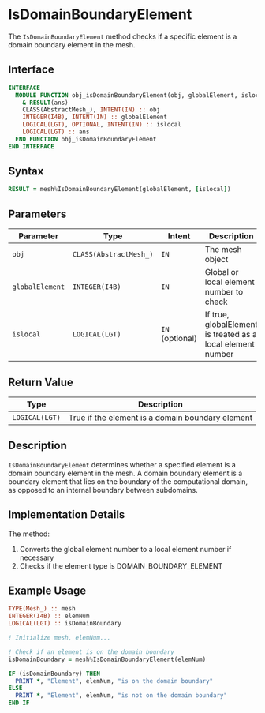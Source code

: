 # IsDomainBoundaryElement

The `IsDomainBoundaryElement` method checks if a specific element is a domain boundary element in the mesh.

## Interface

```fortran
INTERFACE
  MODULE FUNCTION obj_isDomainBoundaryElement(obj, globalElement, islocal) &
    & RESULT(ans)
    CLASS(AbstractMesh_), INTENT(IN) :: obj
    INTEGER(I4B), INTENT(IN) :: globalElement
    LOGICAL(LGT), OPTIONAL, INTENT(IN) :: islocal
    LOGICAL(LGT) :: ans
  END FUNCTION obj_isDomainBoundaryElement
END INTERFACE
```

## Syntax

```fortran
RESULT = mesh%IsDomainBoundaryElement(globalElement, [islocal])
```

## Parameters

| Parameter       | Type                   | Intent          | Description                                                 |
| --------------- | ---------------------- | --------------- | ----------------------------------------------------------- |
| `obj`           | `CLASS(AbstractMesh_)` | `IN`            | The mesh object                                             |
| `globalElement` | `INTEGER(I4B)`         | `IN`            | Global or local element number to check                     |
| `islocal`       | `LOGICAL(LGT)`         | `IN` (optional) | If true, globalElement is treated as a local element number |

## Return Value

| Type           | Description                                      |
| -------------- | ------------------------------------------------ |
| `LOGICAL(LGT)` | True if the element is a domain boundary element |

## Description

`IsDomainBoundaryElement` determines whether a specified element is a domain boundary element in the mesh. A domain boundary element is a boundary element that lies on the boundary of the computational domain, as opposed to an internal boundary between subdomains.

## Implementation Details

The method:

1. Converts the global element number to a local element number if necessary
2. Checks if the element type is DOMAIN_BOUNDARY_ELEMENT

## Example Usage

```fortran
TYPE(Mesh_) :: mesh
INTEGER(I4B) :: elemNum
LOGICAL(LGT) :: isDomainBoundary

! Initialize mesh, elemNum...

! Check if an element is on the domain boundary
isDomainBoundary = mesh%IsDomainBoundaryElement(elemNum)

IF (isDomainBoundary) THEN
  PRINT *, "Element", elemNum, "is on the domain boundary"
ELSE
  PRINT *, "Element", elemNum, "is not on the domain boundary"
END IF
```
